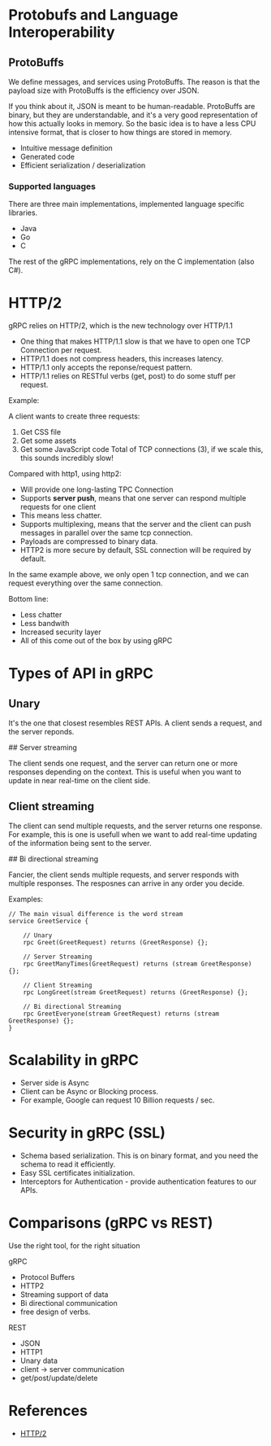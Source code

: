 Protobufs and Language Interoperability
======================================


## ProtoBuffs

We define messages, and services using ProtoBuffs. The reason is that the payload
size with ProtoBuffs is the efficiency over JSON.

If you think about it, JSON is meant to be human-readable. ProtoBuffs are binary,
but they are understandable, and it's a very good representation of how this
actually looks in memory. So the basic idea is to have a less CPU intensive format,
that is closer to how things are stored in memory.

* Intuitive message definition
* Generated code
* Efficient serialization / deserialization

### Supported languages

There are three main implementations, implemented language specific libraries.
* Java
* Go
* C

The rest of the gRPC implementations, rely on the C implementation (also C#).


HTTP/2
=======

gRPC relies on HTTP/2, which is the new technology over HTTP/1.1

* One thing that makes HTTP/1.1 slow is that we have to open one TCP Connection per request.
* HTTP/1.1 does not compress headers, this increases latency.
* HTTP/1.1 only accepts the reponse/request pattern.
* HTTP/1.1 relies on RESTful verbs (get, post) to do some stuff per request.

Example:

A client wants to create three requests:
1. Get CSS file
2. Get some assets
3. Get some JavaScript code 
Total of TCP connections (3), if we scale this, this sounds incredibly slow!

Compared with http1, using http2:
* Will provide one long-lasting TPC Connection
* Supports **server push**, means that one server can respond multiple requests for one client
* This means less chatter.
* Supports multiplexing, means that the server and the client can push messages in parallel over
the same tcp connection.
* Payloads are compressed to binary data.
* HTTP2 is more secure by default, SSL connection will be required by default.

In the same example above, we only open 1 tcp connection,  and we can request everything over the same connection.


Bottom line:
* Less chatter
* Less bandwith
* Increased security layer
* All of this come out of the box by using gRPC


Types of API in gRPC
=====================


## Unary

It's the one that closest resembles REST APIs. A client sends a request, and the server reponds.

## Server streaming

The client sends one request, and the server can return one or more responses depending on the context.
This is useful when you want to update in near real-time on the client side.

## Client streaming

The client can send multiple requests, and the server returns one response. For example, this is one is
usefull when we want to add real-time updating of the information being sent to the server.

## Bi directional streaming

Fancier, the client sends multiple requests, and server responds with multiple responses. The resposnes
can arrive in any order you decide.


Examples:


```
// The main visual difference is the word stream
service GreetService {

	// Unary
	rpc Greet(GreetRequest) returns (GreetResponse) {};

	// Server Streaming
	rpc GreetManyTimes(GreetRequest) returns (stream GreetResponse) {};

	// Client Streaming
	rpc LongGreet(stream GreetRequest) returns (GreetResponse) {};

	// Bi directional Streaming
	rpc GreetEveryone(stream GreetRequest) returns (stream GreetResponse) {};
}
```


Scalability in gRPC
===================

* Server side is Async
* Client can be Async or Blocking process.
* For example, Google can request 10 Billion requests / sec.


Security in gRPC (SSL)
========================

* Schema based serialization. This is on binary format, and you need the schema to read it efficiently.
* Easy SSL certificates initialization.
* Interceptors for Authentication - provide authentication features to our APIs.


Comparisons (gRPC vs REST)
===========================

Use the right tool, for the right situation


gRPC
* Protocol Buffers
* HTTP2
* Streaming support of data
* Bi directional communication
* free design of verbs.

REST
* JSON
* HTTP1
* Unary data
* client -> server communication
* get/post/update/delete









	
References
==========

* [HTTP/2](https://en.wikipedia.org/wiki/HTTP/2)
